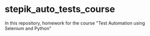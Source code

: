 # stepik_auto_tests_course
In this repository, homework for the course "Test Automation using Selenium and Python"
